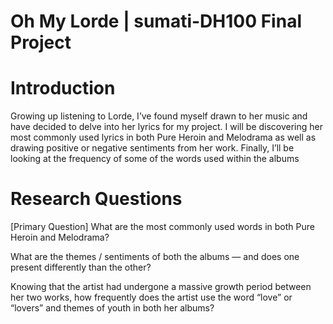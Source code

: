 # Oh My Lorde | sumati-DH100 Final Project 

# Introduction 
Growing up listening to Lorde, I’ve found myself drawn to her music and have decided to delve into her lyrics for my project. I will be discovering her most commonly used lyrics in both Pure Heroin and Melodrama as well as drawing positive or negative sentiments from her work. Finally, I’ll be looking at the frequency of some of the words used within the albums

# Research Questions

[Primary Question] What are the most commonly used words in both Pure Heroin and Melodrama?

What are the themes / sentiments of both the albums — and does one present differently than the other? 

Knowing that the artist had undergone a massive growth period between her two works, how frequently does the artist use the word “love” or “lovers” and themes of youth in both her albums?

